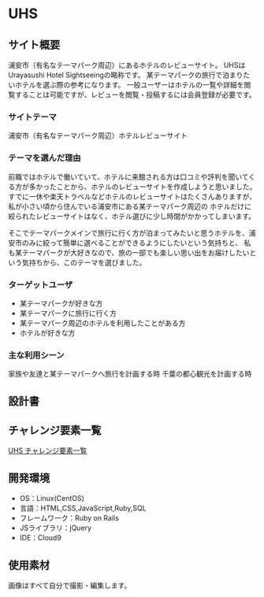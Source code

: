# UHS

## サイト概要
浦安市（有名なテーマパーク周辺）にあるホテルのレビューサイト。
UHSはUrayasushi Hotel Sightseeingの略称です。
某テーマパークの旅行で泊まりたいホテルを選ぶ際の参考になります。
一般ユーザーはホテルの一覧や詳細を閲覧することは可能ですが、レビューを閲覧・投稿するには会員登録が必要です。

### サイトテーマ
浦安市（有名なテーマパーク周辺）ホテルレビューサイト

### テーマを選んだ理由

前職ではホテルで働いていて、ホテルに来館される方は口コミや評判を聞いてくる方が多かったことから、ホテルのレビューサイトを作成しようと思いました。
すでに一休や楽天トラベルなどホテルのレビューサイトはたくさんありますが、私が小さい頃から住んでいる浦安市にある某テーマパーク周辺の
ホテルだけに絞られたレビューサイトはなく、ホテル選びに少し時間がかかってしまいます。

そこでテーマパークメインで旅行に行く方が泊まってみたいと思うホテルを、浦安市のみに絞って簡単に選べることができるようにしたいという気持ちと、
私も某テーマパークが大好きなので、旅の一部でも楽しい思い出をお届けしたいという気持ちから、このテーマを選びました。

### ターゲットユーザ

- 某テーマパークが好きな方
- 某テーマパークに旅行に行く方
- 某テーマパーク周辺のホテルを利用したことがある方
- ホテルが好きな方

### 主な利用シーン
家族や友達と某テーマパークへ旅行を計画する時
千葉の都心観光を計画する時

## 設計書


## チャレンジ要素一覧
[UHS チャレンジ要素一覧](https://docs.google.com/spreadsheets/d/1g0c8Bz8RHw8O-zL7bRNLPVbDtSNMyuum_2vkwjnZWr4/edit#gid=0)

## 開発環境
- OS：Linux(CentOS)
- 言語：HTML,CSS,JavaScript,Ruby,SQL
- フレームワーク：Ruby on Rails
- JSライブラリ：jQuery
- IDE：Cloud9

## 使用素材
画像はすべて自分で撮影・編集します。
